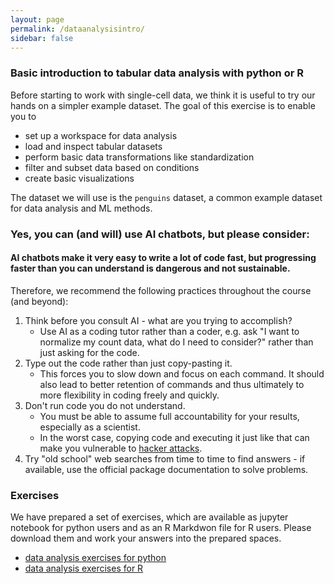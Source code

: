 ```yaml
---
layout: page
permalink: /dataanalysisintro/
sidebar: false
---
```


### Basic introduction to tabular data analysis with python or R
Before starting to work with single-cell data, we think it is useful to try our hands on a simpler example dataset. The goal of this exercise is to enable you to
- set up a workspace for data analysis
- load and inspect tabular datasets
- perform basic data transformations like standardization
- filter and subset data based on conditions
- create basic visualizations

The dataset we will use is the `penguins` dataset, a common example dataset for data analysis and ML methods.

### Yes, you can (and will) use AI chatbots, but please consider:

#### AI chatbots make it very easy to write a lot of code fast, but progressing faster than you can understand is dangerous and not sustainable.

Therefore, we recommend the following practices throughout the course (and beyond):

1. Think before you consult AI - what are you trying to accomplish?
   - Use AI as a coding tutor rather than a coder, e.g. ask "I want to normalize my count data, what do I need to consider?" rather than just asking for the code.
2. Type out the code rather than just copy-pasting it.
   - This forces you to slow down and focus on each command. It should also lead to better retention of commands and thus ultimately to more flexibility in coding freely and quickly.
3. Don't run code you do not understand.
   - You must be able to assume full accountability for your results, especially as a scientist.
   - In the worst case, copying code and executing it just like that can make you vulnerable to [hacker attacks](https://www.theregister.com/2025/04/12/ai_code_suggestions_sabotage_supply_chain/).
4. Try "old school" web searches from time to time to find answers - if available, use the official package documentation to solve problems.

### Exercises
We have prepared a set of exercises, which are available as jupyter notebook for python users and as an R Markdwon file for R users. Please download them and work your answers into the prepared spaces.

- [data analysis exercises for python](https://github.com/buchauer-lab/charite-sc-data-course/blob/main/materials/Day1/data_analysis_intro_python.ipynb)
- [data analysis exercises for R](https://github.com/buchauer-lab/charite-sc-data-course/blob/main/materials/Day1/data_analysis_intro_R.Rmd)
